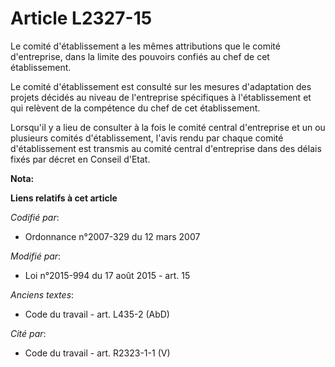 # Article L2327-15

Le comité d'établissement a les mêmes attributions que le comité d'entreprise, dans la limite des pouvoirs confiés au chef de
cet établissement. 

Le comité d'établissement est consulté sur les mesures d'adaptation des projets décidés au niveau de l'entreprise spécifiques
à l'établissement et qui relèvent de la compétence du chef de cet établissement. 

Lorsqu'il y a lieu de consulter à la fois le comité central d'entreprise et un ou plusieurs comités d'établissement, l'avis
rendu par chaque comité d'établissement est transmis au comité central d'entreprise dans des délais fixés par décret en
Conseil d'Etat.

**Nota:**



**Liens relatifs à cet article**

_Codifié par_:

  - Ordonnance n°2007-329 du 12 mars 2007

_Modifié par_:

  - Loi n°2015-994 du 17 août 2015 - art. 15

_Anciens textes_:

  - Code du travail - art. L435-2 (AbD)

_Cité par_:

  - Code du travail - art. R2323-1-1 (V)
